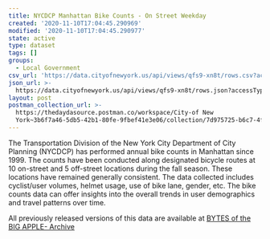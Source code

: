 ```yaml
---
title: NYCDCP Manhattan Bike Counts - On Street Weekday
created: '2020-11-10T17:04:45.290969'
modified: '2020-11-10T17:04:45.290977'
state: active
type: dataset
tags: []
groups:
  - Local Government
csv_url: 'https://data.cityofnewyork.us/api/views/qfs9-xn8t/rows.csv?accessType=DOWNLOAD'
json_url: >-
  https://data.cityofnewyork.us/api/views/qfs9-xn8t/rows.json?accessType=DOWNLOAD
layout: post
postman_collection_url: >-
  https://thedaydasource.postman.co/workspace/City-of New
  York~3b6f7a46-5db5-42b1-80fe-9fbef41e3e06/collection/7d975725-b6c7-4f63-8a0d-7de3e5ef5f47
---
```

The Transportation Division of the New York City Department of City Planning (NYCDCP) has performed annual bike counts in Manhattan since 1999. The counts have been conducted along designated bicycle routes at 10 on-street and 5 off-street locations during the fall season. These locations have remained generally consistent. The data collected includes cyclist/user volumes, helmet usage, use of bike lane, gender, etc. The bike counts data can offer insights into the overall trends in user demographics and travel patterns over time.

All previously released versions of this data are available at <a href="https://www1.nyc.gov/site/planning/data-maps/open-data/bytes-archive.page?sorts[year]=0">BYTES of the BIG APPLE- Archive</a>
